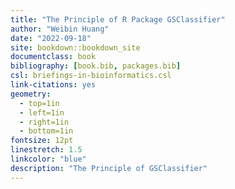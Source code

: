 ```yaml
--- 
title: "The Principle of R Package GSClassifier"
author: "Weibin Huang"
date: "2022-09-18"
site: bookdown::bookdown_site
documentclass: book
bibliography: [book.bib, packages.bib]
csl: briefings-in-bioinformatics.csl
link-citations: yes
geometry:
  - top=1in
  - left=1in
  - right=1in
  - bottom=1in
fontsize: 12pt
linestretch: 1.5
linkcolor: "blue"
description: "The Principle of GSClassifier"
---
```



<!-- 

# Welcome {-}

**The Priciple of GSClassifier** is a book for **GSClassifier** users who want to know the most details.

If you're looking for the PDF edition, you can find it at <a rel="pdf" href="https://github.com/huangwb8/GSClassifier.principle/blob/master/docs/GSClassifier.principle.pdf">here</a>.

## License {-}

<a rel="license" href="http://creativecommons.org/licenses/by-nc-sa/4.0/"><img alt="Creative Commons Licence" style="border-width:0" src="https://i.creativecommons.org/l/by-nc-sa/4.0/88x31.png" /></a>

This work, as a whole, is licensed under a <a rel="license" href="http://creativecommons.org/licenses/by-nc-sa/4.0/">Creative Commons Attribution-NonCommercial-ShareAlike 4.0 International License</a>.

The code contained in this book is simultaneously available under the [MIT license](https://opensource.org/licenses/MIT); this means that you are free to use it in your own packages, as long as you cite the source.

## Other Projects {-}

You may also be interested in:

* __"[GSClassifier](https://github.com/huangwb8/GSClassifier)"__ A comprehensive classification tool based on pure transcriptomics for precision medicine.

* __"[luckyModel](https://github.com/huangwb8/luckyModel)"__ Model ensemble for third-party lucky series, such GSClassifier.

-->



